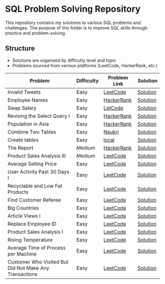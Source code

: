 # SQL Problem Solving Repository

This repository contains my solutions to various SQL problems and challenges. The purpose of this folder is to improve SQL skills through practice and problem-solving.

## Structure

- Solutions are organized by difficulty level and topic
- Problems sourced from various platforms (LeetCode, HackerRank, etc.)

| Problem                                                | Difficulty | Problem Link                                                                                     | Solution                                                                 |
| ------------------------------------------------------ | ---------- | ------------------------------------------------------------------------------------------------ | ------------------------------------------------------------------------ |
| Invalid Tweets                                         | Easy       | [LeetCode](https://leetcode.com/problems/invalid-tweets/)                                        | [Solution](./invalid-tweets.sql)                                         |
| Employee Names                                         | Easy       | [HackerRank](https://www.hackerrank.com/challenges/name-of-employees/problem)                    | [Solution](./Employee-names.sql)                                         |
| Swap Salary                                            | Easy       | [LetCode](https://leetcode.com/problems/swap-salary/)                                            | [Solution](./swap-salary.sql)                                            |
| Revising the Select Query I                            | Easy       | [HackerRank](https://www.hackerrank.com/challenges/revising-the-select-query/problem)            | [Solution](./Revising-the-Select-Query-I.sql)                            |
| Population in Asia                                     | Easy       | [HackerRank](https://www.hackerrank.com/challenges/asian-population/problem)                     | [Solution](./asian-population.sql)                                       |
| Combine Two Tables                                     | Easy       | [Naukri](https://www.naukri.com/code360/problems/combine-two-tables_2110759)                     | [Solution](./Combine-Two-Tables.sql)                                     |
| Create tables                                          | Easy       | [local](./create-tables.png)                                                                     | [Solution](./create-tables.sql)                                          |
| The Report                                             | Medium     | [HackerRank](https://www.hackerrank.com/challenges/the-report/problem)                           | [Solution](./The-Report.sql)                                             |
| Product Sales Analysis III                             | Medium     | [LeetCode](https://leetcode.com/problems/product-sales-analysis-iii)                             | [Solution](./product-sales-analysis-iii.sql)                             |
| Average Selling Price                                  | Easy       | [LeetCode](https://leetcode.com/problems/average-selling-price)                                  | [Solution](./average-selling-price.sql)                                  |
| User Activity Past 30 Days I                           | Easy       | [LeetCode](https://leetcode.com/problems/user-activity-for-the-past-30-days-i)                   | [Solution](./user-activity-for-the-past-30-days-i.sql)                   |
| Recyclable and Low Fat Products                        | Easy       | [LeetCode](https://leetcode.com/problems/recyclable-and-low-fat-products)                        | [Solution](./recyclable-and-low-fat-products.sql)                        |
| Find Customer Referee                                  | Easy       | [LeetCode](https://leetcode.com/problems/find-customer-referee)                                  | [Solution](./find-customer-referee.sql)                                  |
| Big Countries                                          | Easy       | [LeetCode](https://leetcode.com/problems/big-countries)                                          | [Solution](./big-countries.sql)                                          |
| Article Views I                                        | Easy       | [LeetCode](https://leetcode.com/problems/article-views-i)                                        | [Solution](./article-views-i.sql)                                        |
| Replace Employee ID                                    | Easy       | [LeetCode](https://leetcode.com/problems/replace-employee-id-with-the-unique-identifier)         | [Solution](./replace-employee-id-with-the-unique-identifier.sql)         |
| Product Sales Analysis I                               | Easy       | [LeetCode](https://leetcode.com/problems/product-sales-analysis-i)                               | [Solution](./product-sales-analysis-i.sql)                               |
| Rising Temperature                                     | Easy       | [LeetCode](https://leetcode.com/problems/rising-temperature)                                     | [Solution](./rising-temperature.sql)                                     |
| Average Time of Process per Machine                    | Easy       | [LeetCode](https://leetcode.com/problems/average-time-of-process-per-machine)                    | [Solution](./average-time-of-process-per-machine.sql)                    |
| Customer Who Visited But Did Not Make Any Transactions | Easy       | [LeetCode](https://leetcode.com/problems/customer-who-visited-but-did-not-make-any-transactions) | [Solution](./customer-who-visited-but-did-not-make-any-transactions.sql) |
